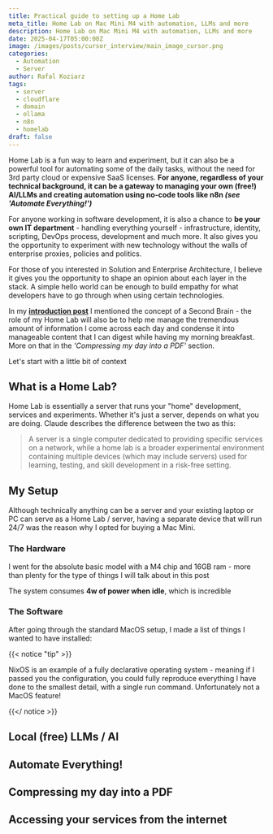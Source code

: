 ```yaml
---
title: Practical guide to setting up a Home Lab
meta_title: Home Lab on Mac Mini M4 with automation, LLMs and more
description: Home Lab on Mac Mini M4 with automation, LLMs and more
date: 2025-04-17T05:00:00Z
image: /images/posts/cursor_interview/main_image_cursor.png
categories:
  - Automation
  - Server
author: Rafal Koziarz
tags:
  - server
  - cloudflare
  - domain
  - ollama
  - n8n
  - homelab
draft: false
---
```

Home Lab is a fun way to learn and experiment, but it can also be a powerful tool for automating some of the daily tasks, without the need for 3rd party cloud or expensive SaaS licenses. **For anyone, regardless of your technical background, it can be a gateway to managing your own (free!) AI/LLMs and creating automation using no-code tools like n8n *(see 'Automate Everything!')***

For anyone working in software development, it is also a chance to **be your own IT department** - handling everything yourself - infrastructure, identity, scripting, DevOps process, development and much more. It also gives you the opportunity to experiment with new technology without the walls of enterprise proxies, policies and politics. 

For those of you interested in Solution and Enterprise Architecture, I believe it gives you the opportunity to shape an opinion about each layer in the stack. A simple hello world can be enough to build empathy for what developers have to go through when using certain technologies.

In my **[introduction post](/blog/blog_made)** I mentioned the concept of a Second Brain - the role of my Home Lab will also be to help me manage the tremendous amount of information I come across each day and condense it into manageable content that I can digest while having my morning breakfast. More on that in the *'Compressing my day into a PDF'* section. 

Let's start with a little bit of context

## What is a Home Lab?

Home Lab is essentially a server that runs your "home" development, services and experiments. Whether it's just a server, depends on what you are doing. Claude describes the difference between the two as this:

>A server is a single computer dedicated to providing specific services on a network, while a home lab is a broader experimental environment containing multiple devices (which may include servers) used for learning, testing, and skill development in a risk-free setting.

## My Setup

Although technically anything can be a server and your existing laptop or PC can serve as a Home Lab / server, having a separate device that will run 24/7 was the reason why I opted for buying a Mac Mini.

### The Hardware

I went for the absolute basic model with a M4 chip and 16GB ram - more than plenty for the type of things I will talk about in this post

The system consumes **4w of power when idle**, which is incredible

### The Software

After going through the standard MacOS setup, I made a list of things I wanted to have installed:

{{< notice "tip" >}}

NixOS is an example of a fully declarative operating system - meaning if I passed you the configuration, you could fully reproduce everything I have done to the smallest detail, with a single run command. Unfortunately not a MacOS feature!

{{</ notice >}}
## Local (free) LLMs / AI
## Automate Everything!
## Compressing my day into a PDF

## Accessing your services from the internet

